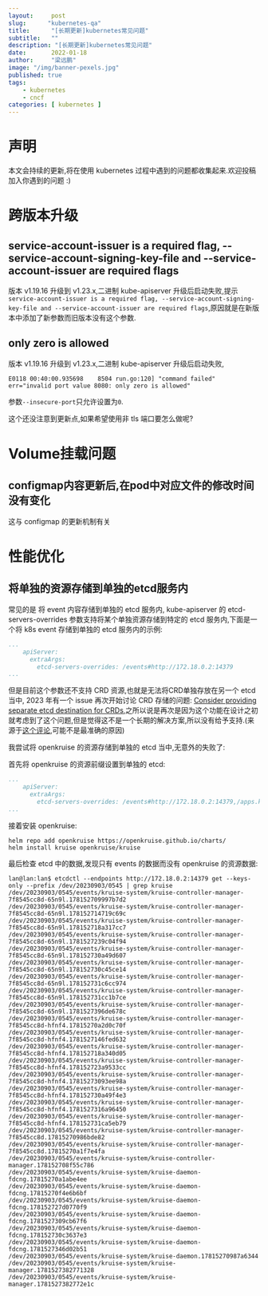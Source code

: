 ```yaml
---
layout:     post 
slug:      "kubernetes-qa"
title:      "[长期更新]kubernetes常见问题"
subtitle:   ""
description: "[长期更新]kubernetes常见问题"
date:       2022-01-18
author:     "梁远鹏"
image: "/img/banner-pexels.jpg"
published: true
tags:
    - kubernetes
    - cncf 
categories: [ kubernetes ]
---    
```


# 声明  

本文会持续的更新,将在使用 kubernetes 过程中遇到的问题都收集起来.欢迎投稿加入你遇到的问题 :)

# 跨版本升级

## service-account-issuer is a required flag, --service-account-signing-key-file and --service-account-issuer are required flags  
 
版本 v1.19.16 升级到 v1.23.x,二进制 kube-apiserver 升级后启动失败,提示`service-account-issuer is a required flag, --service-account-signing-key-file and --service-account-issuer are required flags`,原因就是在新版本中添加了新参数而旧版本没有这个参数.  

## only zero is allowed  

版本 v1.19.16 升级到 v1.23.x,二进制 kube-apiserver 升级后启动失败,

```shell
E0118 00:40:00.935698    8504 run.go:120] "command failed" err="invalid port value 8080: only zero is allowed"
```  

参数`--insecure-port`只允许设置为`0`.  

这个还没注意到更新点,如果希望使用非 tls 端口要怎么做呢?  

# Volume挂载问题 

## configmap内容更新后,在pod中对应文件的修改时间没有变化  

这与 configmap 的更新机制有关

# 性能优化

## 将单独的资源存储到单独的etcd服务内

常见的是 将 event 内容存储到单独的 etcd 服务内, kube-apiserver 的 etcd-servers-overrides 参数支持将某个单独资源存储到特定的 etcd 服务内,下面是一个将 k8s event 存储到单独的 etcd 服务内的示例:

```yaml
...
    apiServer:
      extraArgs:
        etcd-servers-overrides: /events#http://172.18.0.2:14379
...
```

但是目前这个参数还不支持 CRD 资源,也就是无法将CRD单独存放在另一个 etcd 当中, 2023 年有一个 issue 再次开始讨论 CRD 存储的问题: [Consider providing separate etcd destination for CRDs](https://github.com/kubernetes/kubernetes/issues/118858),之所以说是再次是因为这个功能在设计之初就考虑到了这个问题,但是觉得这不是一个长期的解决方案,所以没有给予支持.(来源于[这个评论](https://github.com/kubernetes/kubernetes/issues/118858#issuecomment-1607388089),可能不是最准确的原因)

我尝试将 openkruise 的资源存储到单独的 etcd 当中,无意外的失败了:

首先将 openkruise 的资源前缀设置到单独的 etcd:

```yaml
...
    apiServer:
      extraArgs:
        etcd-servers-overrides: /events#http://172.18.0.2:14379,/apps.kruise.io#http://172.18.0.2:14379,/apiregistration.k8s.io#http://172.18.0.2:14379,/apiextensions.k8s.io#http://172.18.0.2:14379
...
```

接着安装 openkruise:

```shell
helm repo add openkruise https://openkruise.github.io/charts/
helm install kruise openkruise/kruise
```

最后检查 etcd 中的数据,发现只有 events 的数据而没有 openkruise 的资源数据:

```shell
lan@lan:lan$ etcdctl --endpoints http://172.18.0.2:14379 get --keys-only --prefix /dev/20230903/0545 | grep kruise
/dev/20230903/0545/events/kruise-system/kruise-controller-manager-7f8545cc8d-65n9l.178152709997b7d2
/dev/20230903/0545/events/kruise-system/kruise-controller-manager-7f8545cc8d-65n9l.178152714719c69c
/dev/20230903/0545/events/kruise-system/kruise-controller-manager-7f8545cc8d-65n9l.178152718a317cc7
/dev/20230903/0545/events/kruise-system/kruise-controller-manager-7f8545cc8d-65n9l.1781527239c04f94
/dev/20230903/0545/events/kruise-system/kruise-controller-manager-7f8545cc8d-65n9l.178152730a49d607
/dev/20230903/0545/events/kruise-system/kruise-controller-manager-7f8545cc8d-65n9l.178152730c45ce14
/dev/20230903/0545/events/kruise-system/kruise-controller-manager-7f8545cc8d-65n9l.178152731c6cc974
/dev/20230903/0545/events/kruise-system/kruise-controller-manager-7f8545cc8d-65n9l.178152731cc1b7ce
/dev/20230903/0545/events/kruise-system/kruise-controller-manager-7f8545cc8d-65n9l.1781527396de678c
/dev/20230903/0545/events/kruise-system/kruise-controller-manager-7f8545cc8d-hfnf4.17815270a2d0c70f
/dev/20230903/0545/events/kruise-system/kruise-controller-manager-7f8545cc8d-hfnf4.1781527146fed632
/dev/20230903/0545/events/kruise-system/kruise-controller-manager-7f8545cc8d-hfnf4.178152718a340d05
/dev/20230903/0545/events/kruise-system/kruise-controller-manager-7f8545cc8d-hfnf4.178152723a9533cc
/dev/20230903/0545/events/kruise-system/kruise-controller-manager-7f8545cc8d-hfnf4.17815273093ee98a
/dev/20230903/0545/events/kruise-system/kruise-controller-manager-7f8545cc8d-hfnf4.178152730a49f4e3
/dev/20230903/0545/events/kruise-system/kruise-controller-manager-7f8545cc8d-hfnf4.1781527316a96450
/dev/20230903/0545/events/kruise-system/kruise-controller-manager-7f8545cc8d-hfnf4.178152731ca5eb79
/dev/20230903/0545/events/kruise-system/kruise-controller-manager-7f8545cc8d.17815270986bde82
/dev/20230903/0545/events/kruise-system/kruise-controller-manager-7f8545cc8d.17815270a1f7e4fa
/dev/20230903/0545/events/kruise-system/kruise-controller-manager.178152708f55c786
/dev/20230903/0545/events/kruise-system/kruise-daemon-fdcng.17815270a1abe4ee
/dev/20230903/0545/events/kruise-system/kruise-daemon-fdcng.17815270f4e6b6bf
/dev/20230903/0545/events/kruise-system/kruise-daemon-fdcng.178152727d0770f9
/dev/20230903/0545/events/kruise-system/kruise-daemon-fdcng.1781527309cb67f6
/dev/20230903/0545/events/kruise-system/kruise-daemon-fdcng.178152730c3637e3
/dev/20230903/0545/events/kruise-system/kruise-daemon-fdcng.1781527346d02b51
/dev/20230903/0545/events/kruise-system/kruise-daemon.17815270987a6344
/dev/20230903/0545/events/kruise-system/kruise-manager.1781527382771328
/dev/20230903/0545/events/kruise-system/kruise-manager.1781527382772e1c
```